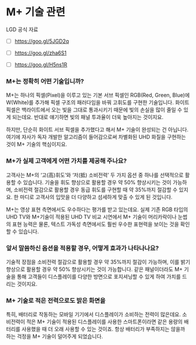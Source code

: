 # M+ 기술 관련


LGD 공식 자료
- [ ] https://goo.gl/5JGD2q
- [ ] https://goo.gl/zha6S1
- [ ] https://goo.gl/H5ns1R


### M+는 정확히 어떤 기술입니까?

M+는 하나의 픽셀(Pixel)을 이루고 있는 기본 서브 픽셀인 RGB(Red, Green, Blue)에 W(White)를 추가해 픽셀 구조의 패러다임을 바꿔 고휘도를 구현한 기술입니다. 화이트 픽셀은 백라이트에서 오는 빛을 그대로 통과시키기 때문에 빛의 손실을 많이 줄일 수 있게 되는데요. 반대로 얘기하면 빛의 패널 투과율이 더욱 높아지는 것이지요.

 

하지만, 단순히 화이트 서브 픽셀을 추가했다고 해서 M+ 기술이 완성되는 건 아닙니다. 여기에 자사가 독자 개발한 알고리즘이 들어감으로써 차별화된 UHD 화질을 구현하는 것이 M+ 기술의 핵심이지요.


### M+가 실제 고객에게 어떤 가치를 제공해 주나요?

고객사는 M+의 ‘고(高)휘도’와 ‘저(抵) 소비전력’ 두 가지 옵션 중 하나를 선택적으로 활용할 수 있습니다. 기술을 휘도 향상으로 활용할 경우 약 50% 향상시키는 것이 가능하며, 소비전력 절감으로 활용할 경우 동급 휘도를 구현할 때 약 35%까지 절감할 수 있지요. 한 마디로 고객사의 입맛을 더 다양하고 섬세하게 맞출 수 있게 된 것입니다.

 

M+는 영상 표현 측면에서도 우수하다는 평가를 받고 있는데요. 실제 기존 RGB 타입의 UHD TV와 M+기술이 적용된 UHD TV 비교 시연에서 M+ 기술이 머리카락이나 눈썹의 표현 능력은 물론, 텍스트 가독성 측면에서도 훨씬 우수한 표현력을 보이는 것을 확인할 수 있습니다.


### 앞서 말씀하신 옵션을 적용할 경우, 어떻게 효과가 나타나나요?

기술적 장점을 소비전력 절감으로 활용할 경우 약 35%까지 절감이 가능하며, 이를 밝기 향상으로 활용할 경우 약 50% 향상시키는 것이 가능합니다. 같은 패널이더라도 M+ 기술을 통해 고객들이 디스플레이를 다양한 방면으로 포지셔닝할 수 있게 하여 가치를 드리는 것이지요.


### M+ 기술로 적은 전력으로도 밝은 화면을

특히, 배터리로 작동하는 모바일 기기에서 디스플레이가 소비하는 전력이 많은데요. 소비전력이 적은 M+ 기술이 적용된 디스플레이를 사용한 스마트폰이라면 같은 용량의 배터리를 사용했을 때 더 오래 사용할 수 있는 것이죠. 항상 배터리가 부족하지는 않을까 하는 걱정을 M+ 기술이 덜어주게 되었습니다.